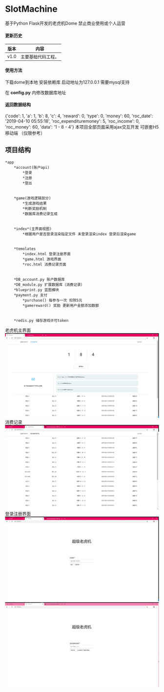 # SlotMachine
基于Python Flask开发的老虎机Dome 禁止商业使用或个人运营

#### 更新历史
|版本|内容|
|--|--|
|v1.0 |主要基础代码工程。|

#### 使用方法
下载dome到本地 安装依赖库 启动地址为127.0.0.1 需要mysql支持

在 __config.py__ 内修改数据库地址

#### 返回数据结构
{'code': 1, 'a': 1, 'b': 8, 'c': 4, 'reward': 0, 'type': 0, 'money': 60, 'roc_date': '2019-04-10 05:55:18', 'roc_expendituremoney': 5, 'roc_income': 0, 'roc_money': 60, 'data': '1 - 8 - 4'}
本项目全部页面采用ajax交互开发 可嵌套H5移动端 （仅限参考）

## 项目结构
    *app
        *account(账户api)
            *登录
            *注册
            *登出


        *game(游戏逻辑部分)
            *生成游戏结果
            *判断奖励机制
            *数据库消费记录生成


        *index*(主界面视图)
            *根据用户是否登录渲染指定文件 未登录渲染index 登录后渲染game


        *temolates
            *index.html 登录注册界面
            *game.html 游戏界面
            *roc.html 消费记录页面


        *DB_account.py 账户数据库
        *DB_module.py 扩展数据库（消费记录）
        *blueprint.py 蓝图模块
        *payment.py 支付
            *purchase() 每参与一次 扣除5元
            *gamereward() 奖励 更新用户金额添加数额


        *redis.py 储存游戏许可token

老虎机主界面
![Image text](https://github.com/ShenVi/SlotMachine/blob/master/img/1.jpg)
消费记录
![Image text](https://github.com/ShenVi/SlotMachine/blob/master/img/2.jpg)
登录注册界面
![Image text](https://github.com/ShenVi/SlotMachine/blob/master/img/3.jpg)
![Image text](https://github.com/ShenVi/SlotMachine/blob/master/img/4.jpg)